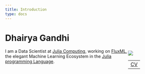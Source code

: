 ```yaml
---
title: Introduction
type: docs
---
```


<style>

</style>

# Dhairya Gandhi

<div style="float: right;margin-top: 7px; margin-right: -5%; width: 25%; height: 25%">
  <img class="face" src="https://avatars.githubusercontent.com/u/39688917?v=4"/>
  <!--- {{% button href="https://getgrav.org/" icon="fas fa-download" %}}Get Grav with icon{{% /button %}} -->

  <table style="display: inline-block; border: none;">
    <tr style="border: none;">
      <td style="border: none;"><a href="/CV/PhD_CV.pdf">CV</a></td>
   </tr>
  </table>
</div>




I am a Data Scientist at [Julia Computing](https://juliacomputing.com), working on [FluxML](https://fluxml.ai), the elegant Machine Learning Ecosystem in the [Julia programming Language](https://julialang.org).
